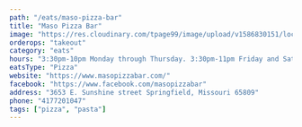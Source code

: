 ```yaml
---
path: "/eats/maso-pizza-bar"
title: "Maso Pizza Bar"
image: "https://res.cloudinary.com/tpage99/image/upload/v1586830151/local417eats/local417eatslogo.png"
orderops: "takeout"
category: "eats"
hours: "3:30pm-10pm Monday through Thursday. 3:30pm-11pm Friday and Saturday"
eatsType: "Pizza"
website: "https://www.masopizzabar.com/"
facebook: "https://www.facebook.com/masopizzabar"
address: "3653 E. Sunshine street Springfield, Missouri 65809"
phone: "4177201047"
tags: ["pizza", "pasta"]
---
```


